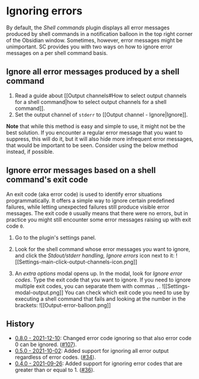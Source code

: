 # Ignoring errors
By default, the *Shell commands* plugin displays all error messages produced by shell commands in a notification balloon in the top right corner of the Obsidian window. Sometimes, however, error messages might be unimportant. SC provides you with two ways on how to ignore error messages on a per shell command basis.

## Ignore all error messages produced by a shell command
1. Read a guide about [[Output channels#How to select output channels for a shell command|how to select output channels for a shell command]].
2. Set the output channel of `stderr` to [[Output channel - Ignore|Ignore]].

**Note** that while this method is easy and simple to use, it might not be the best solution. If you encounter a regular error message that you want to suppress, this will do it, but it will also hide more infrequent error messages, that would be important to be seen. Consider using the below method instead, if possible.

## Ignore error messages based on a shell command's exit code

An exit code (aka error code) is used to identify error situations programmatically. It offers a simple way to ignore certain predefined failures, while letting unexpected failures still produce visible error messages. The exit code `0` usually means that there were no errors, but in practice you might still encounter some error messages raising up with exit code `0`.

1. Go to the plugin's settings panel.
2. Look for the shell command whose error messages you want to ignore, and click the *Stdout/stderr handling, Ignore errors* icon next to it:
  ![[Settings-main-click-output-channels-icon.png]]
  
3. An *extra options* modal opens up. In the modal, look for *Ignore error codes*. Type the exit code that you want to ignore. If you need to ignore multiple exit codes, you can separate them with commas `,`.
  ![[Settings-modal-output.png]]
	You can check which exit code you need to use by executing a shell command that fails and looking at the number in the brackets:
	![[Output-error-balloon.png]]
	
## History
- [0.8.0 - 2021-12-10](https://github.com/Taitava/obsidian-shellcommands/blob/main/CHANGELOG.md#080---2021-12-10): Changed error code ignoring so that also error code 0 can be ignored. ([#107](https://github.com/Taitava/obsidian-shellcommands/issues/107)).
- [0.5.0 - 2021-10-02](https://github.com/Taitava/obsidian-shellcommands/blob/main/CHANGELOG.md#050---2021-10-02): Added support for ignoring all error output regardless of error codes. ([#34](https://github.com/Taitava/obsidian-shellcommands/issues/34)).
- [0.4.0 - 2021-09-26](https://github.com/Taitava/obsidian-shellcommands/blob/main/CHANGELOG.md#040---2021-09-26): Added support for ignoring error codes that are greater than or equal to 1. ([#36](https://github.com/Taitava/obsidian-shellcommands/issues/36)).

